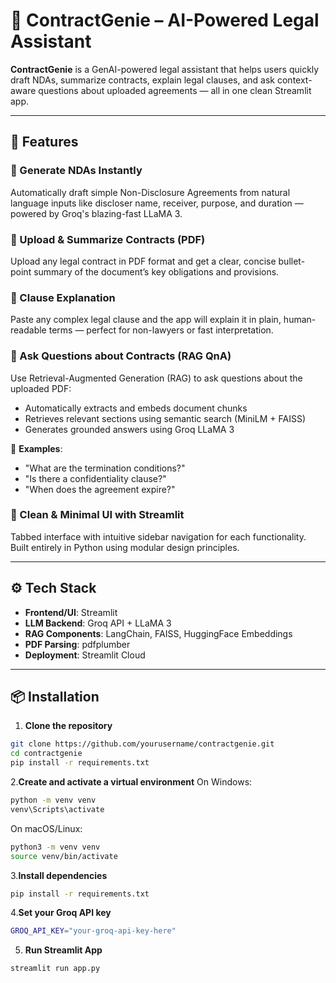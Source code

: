 # 🤖 ContractGenie – AI-Powered Legal Assistant

**ContractGenie** is a GenAI-powered legal assistant that helps users quickly draft NDAs, summarize contracts, explain legal clauses, and ask context-aware questions about uploaded agreements — all in one clean Streamlit app.

---

## 🚀 Features

### 📝 Generate NDAs Instantly
Automatically draft simple Non-Disclosure Agreements from natural language inputs like discloser name, receiver, purpose, and duration — powered by Groq's blazing-fast LLaMA 3.

### 📄 Upload & Summarize Contracts (PDF)
Upload any legal contract in PDF format and get a clear, concise bullet-point summary of the document’s key obligations and provisions.

### 📘 Clause Explanation
Paste any complex legal clause and the app will explain it in plain, human-readable terms — perfect for non-lawyers or fast interpretation.

### 🤖 Ask Questions about Contracts (RAG QnA)
Use Retrieval-Augmented Generation (RAG) to ask questions about the uploaded PDF:
- Automatically extracts and embeds document chunks
- Retrieves relevant sections using semantic search (MiniLM + FAISS)
- Generates grounded answers using Groq LLaMA 3

💬 **Examples**:
- "What are the termination conditions?"
- "Is there a confidentiality clause?"
- "When does the agreement expire?"

### 🎯 Clean & Minimal UI with Streamlit
Tabbed interface with intuitive sidebar navigation for each functionality. Built entirely in Python using modular design principles.

---

## ⚙️ Tech Stack

- **Frontend/UI**: Streamlit
- **LLM Backend**: Groq API + LLaMA 3
- **RAG Components**: LangChain, FAISS, HuggingFace Embeddings
- **PDF Parsing**: pdfplumber
- **Deployment**: Streamlit Cloud

---

## 📦 Installation



1. **Clone the repository**

```bash
git clone https://github.com/yourusername/contractgenie.git
cd contractgenie
pip install -r requirements.txt

```
2.**Create and activate a virtual environment**
On Windows:
```bash
python -m venv venv
venv\Scripts\activate
```
On macOS/Linux:
```bash
python3 -m venv venv
source venv/bin/activate
```
3.**Install dependencies**
```bash
pip install -r requirements.txt
```
4.**Set your Groq API key**
```bash
GROQ_API_KEY="your-groq-api-key-here"
```
5. **Run Streamlit App**
```bash
streamlit run app.py
```
